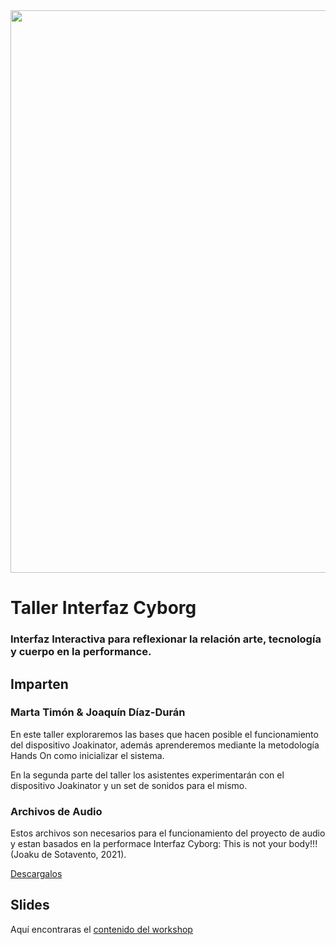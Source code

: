 <img src="../assets/Joakinator_Complutense.png" width="900">

# Taller Interfaz Cyborg

### Interfaz Interactiva para reflexionar la relación arte, tecnología y cuerpo en la performance.

## Imparten

### Marta Timón & Joaquín Díaz-Durán

En este taller exploraremos las bases que hacen posible el funcionamiento del dispositivo Joakinator, además aprenderemos mediante la metodología Hands On como inicializar el sistema.

En la segunda parte del taller los asistentes experimentarán con el dispositivo Joakinator y un set de sonidos para el mismo.

### Archivos de Audio

Estos archivos son necesarios para el funcionamiento del proyecto de audio y estan basados en la performace Interfaz Cyborg: This is not your body!!! (Joaku de Sotavento, 2021).

[Descargalos](https://drive.google.com/drive/folders/1cmS-8iHkXmhXxJrSnnTvfZdne8VEqcJr?usp=sharing)

## Slides

Aquí encontraras el [contenido del workshop](https://docs.google.com/presentation/d/1TfPGoWbZKXpSUWjrv5Y0VLnvYOCxZb2MFB6kBpDMP4w/edit?usp=sharing)
